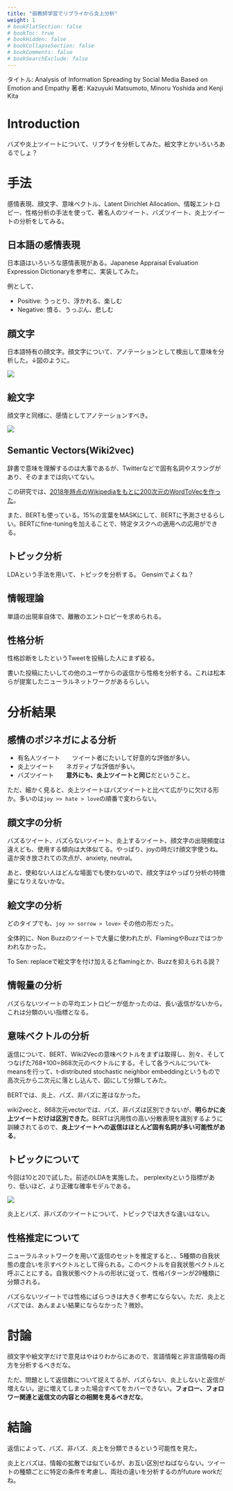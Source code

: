 ```yaml
---
title: "弱教師学習でリプライから炎上分析"
weight: 1
# bookFlatSection: false
# bookToc: true
# bookHidden: false
# bookCollapseSection: false
# bookComments: false
# bookSearchExclude: false
---
```


タイトル: Analysis of Information Spreading by Social Media Based on Emotion and Empathy
著者: Kazuyuki Matsumoto, Minoru Yoshida and Kenji Kita

# Introduction

バズや炎上ツイートについて、リプライを分析してみた。絵文字とかいろいろあるでしょ？

# 手法

感情表現、顔文字、意味ベクトル、Latent Dirichlet Allocation、情報エントロピー、性格分析の手法を使って、著名人のツイート、バズツイート、炎上ツイートの分析をしてみる。

## 日本語の感情表現

日本語はいろいろな感情表現がある。Japanese Appraisal Evaluation Expression Dictionaryを参考に、実装してみた。

例として、

- Positive: うっとり、浮かれる、楽しむ
- Negative: 憤る、うっぷん、悲しむ

## 顔文字

日本語特有の顔文字。顔文字について、アノテーションとして検出して意味を分析した。↓図のように。

![](Table2.png)

## 絵文字

顔文字と同様に、感情としてアノテーションすべき。

![](Table3.png)

## Semantic Vectors(Wiki2vec)

辞書で意味を理解するのは大事であるが、Twitterなどで固有名詞やスラングがあり、そのままでは向いてない。

この研究では、[2018年時点のWikipediaをもとに200次元のWordToVecを作った](http://www.cl.ecei.tohoku.ac.jp/~m-suzuki/jawiki_vector/)。

また、BERTも使っている。15%の言葉をMASKにして、BERTに予測させるらしい。BERTにfine-tuningを加えることで、特定タスクへの適用への応用ができる。

## トピック分析

LDAという手法を用いて、トピックを分析する。
Gensimでよくね？

## 情報理論

単語の出現率自体で、離散のエントロピーを求められる。

## 性格分析

性格診断をしたというTweetを投稿した人にまず絞る。

書いた投稿にたいしての他のユーザからの返信から性格を分析する。これは松本らが提案したニューラルネットワークがあるらしい。

# 分析結果

## 感情のポジネガによる分析

- 有名人ツイート　　ツイート者にたいして好意的な評価が多い。
- 炎上ツイート　　ネガティブな評価が多い。
- バズツイート　　**意外にも、炎上ツイートと同じ**だということ。

ただ、細かく見ると、炎上ツイートはバズツイートと比べて広がりに欠ける形か。多いのは`joy >> hate > love`の順番で変わらない。

## 顔文字の分析

バズるツイート、バズらないツイート、炎上するツイート、顔文字の出現頻度は違えども、使用する傾向は大体似てる。やっぱり、joyの時だけ顔文字使うね。遥か突き放されての次点が、anxiety, neutral。

あと、使和ない人はどんな場面でも使わないので、顔文字はやっぱり分析の特徴量になりえないかな。

## 絵文字の分析

どのタイプでも、`joy >> sorrow > love>` その他の形だった。

全体的に、Non Buzzのツイートで大量に使われたが、FlamingやBuzzではつかわれなかった。

To Sen: replaceで絵文字を付け加えるとflamingとか、Buzzを抑えられる説？

## 情報量の分析

バズらないツイートの平均エントロピーが低かったのは、長い返信がないから。これは分類のいい指標となる。

## 意味ベクトルの分析

返信について、BERT、Wiki2Vecの意味ベクトルをまずは取得し、別々、そしてつなげた768+100=868次元のベクトルにする。そして各ラベルについてk-meansを行って、t-distributed stochastic neighbor embeddingというもので高次元から二次元に落とし込んで、図にして分類してみた。

BERTでは、炎上、バズ、非バズに差はなかった。

wiki2vecと、868次元vectorでは、バズ、非バズは区別できないが、**明らかに炎上ツイートだけは区別できた**。BERTは汎用性の高い分散表現を識別するように訓練されてるので、**炎上ツイートへの返信はほとんど固有名詞が多い可能性がある**。

## トピックについて

今回は10と20で試した。前述のLDAを実施した。
perplexityという指標があり、低いほど、より正確な確率モデルである。

![](eq1.png)

炎上とバズ、非バズのツイートについて、トピックでは大きな違いはない。

## 性格推定について

ニューラルネットワークを用いて返信のセットを推定すると、、5種類の自我状態の度合いを示すベクトルとして得られる。このベクトルを自我状態ベクトルと呼ぶことにする。自我状態ベクトルの形状に従って、性格パターンが29種類に分類される。

バズらないツイートでは性格にばらつきは大きく参考にならない。ただ、炎上とバズでは、あんまよい結果にならなかった？微妙。

# 討論

顔文字や絵文字だけで意見はやはりわからにあので、言語情報と非言語情報の両方を分析するべきだな。

ただ、問題として返信数について捉えてるが、バズらない、炎上しないと返信が増えない。逆に増えてしまった場合すべてをカバーできない。**フォロー、フォロワー関連と返信文の内容との相関を見るべきだな**。

# 結論

返信によって、バズ、非バズ、炎上を分類できるという可能性を見た。

炎上とバズは、情報の拡散では似ているが、お互い区別せねばならない。ツイートの種類ごとに特定の条件を考慮し、両社の違いを分析するのがfuture workだね。